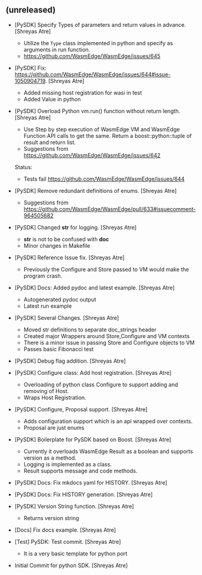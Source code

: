 (unreleased)
------------
- [PySDK] Specify Types of parameters and return values in advance.
  [Shreyas Atre]

  * Utilize the `Type` class implemented in python and specify as arguments in run function.
  * https://github.com/WasmEdge/WasmEdge/issues/645
- [PySDK] Fix:
  https://github.com/WasmEdge/WasmEdge/issues/644#issue-1050904719.
  [Shreyas Atre]

  * Added missing host registration for wasi in test
  * Added Value in python
- [PySDK] Overload Python vm.run() function without return length.
  [Shreyas Atre]

  * Use Step by step execution of WasmEdge VM and WasmEdge Function API calls to get the same. Return a boost::python::tuple of result and return list.
  * Suggestions from https://github.com/WasmEdge/WasmEdge/issues/642

  Status:
  * Tests fail https://github.com/WasmEdge/WasmEdge/issues/644
- [PySDK] Remove redundant definitions of enums. [Shreyas Atre]

  * Suggestions from https://github.com/WasmEdge/WasmEdge/pull/633#issuecomment-964505682
- [PySDK] Changed __str__ for logging. [Shreyas Atre]

  * __str__ is not to be confused with __doc__
  * Minor changes in Makefile
- [PySDK] Reference Issue fix. [Shreyas Atre]

  * Previously the Configure and Store passed to VM would make the program crash.
- [PySDK] Docs: Added pydoc and latest example. [Shreyas Atre]

  * Autogenerated pydoc output
  * Latest run example
- [PySDK] Several Changes. [Shreyas Atre]

  * Moved str definitions to separate doc_strings header
  * Created major Wrappers around Store,Configure and VM contexts
  * There is a minor issue in passing Store and Configure objects to VM
  * Passes basic Fibonacci test
- [PySDK] Debug flag addition. [Shreyas Atre]
- [PySDK] Configure class: Add host registration. [Shreyas Atre]

  * Overloading of python class Configure to support adding and removing of Host.
  * Wraps Host Registration.
- [PySDK] Configure, Proposal support. [Shreyas Atre]

  * Adds configuration support which is an api wrapped over contexts.
  * Proposal are just enums
- [PySDK] Boilerplate for PySDK based on Boost. [Shreyas Atre]

  * Currently it overloads WasmEdge Result as a boolean and supports version
  as a method.
  * Logging is implemented as a class.
  * Result supports message and code methods.
- [PySDK] Docs: Fix mkdocs yaml for HISTORY. [Shreyas Atre]
- [PySDK] Docs: Fix HISTORY generation. [Shreyas Atre]
- [PySDK] Version String function. [Shreyas Atre]

  * Returns version string
- [Docs] Fix docs example. [Shreyas Atre]
- [Test] PySDK: Test commit. [Shreyas Atre]

  * It is a very basic template for python port
- Initial Commit for python SDK. [Shreyas Atre]


